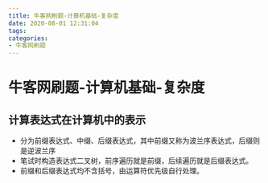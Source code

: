 ```yaml
---
title: 牛客网刷题-计算机基础-复杂度
date: 2020-08-01 12:31:04
tags:
categories:
- 牛客网刷题
---
```


# 牛客网刷题-计算机基础-复杂度

## 计算表达式在计算机中的表示

<!-- more -->

+ 分为前缀表达式、中缀、后缀表达式，其中前缀又称为波兰序表达式，后缀则是逆波兰序
+ 笔试时构造表达式二叉树，前序遍历就是前缀，后续遍历就是后缀表达式。
+ 前缀和后缀表达式均不含括号，由运算符优先级自行处理。